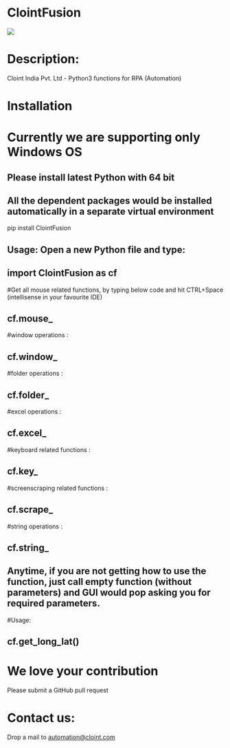 # ClointFusion

<img src="https://1.bp.blogspot.com/-bsjlUEdJ35M/X1Wqcpfu9lI/AAAAAAAAAQw/8VKgirD4Uvcgdse3UiAYM1Ci9HbKSGtvwCLcBGAsYHQ/s122/Splash.png">

# Description: 
Cloint India Pvt. Ltd - Python3 functions for RPA (Automation)

# Installation
# Currently we are supporting only Windows OS
## Please install latest Python with 64 bit
## All the dependent packages would be installed automatically in a separate virtual environment
pip install ClointFusion

## Usage: Open a new Python file and type:
## import ClointFusion as cf

#Get all mouse related functions, by typing below code and hit CTRL+Space (intellisense in your favourite IDE)
## cf.mouse_
#window operations :
## cf.window_
#folder operations :
## cf.folder_
#excel operations :
## cf.excel_
#keyboard related functions :
## cf.key_
#screenscraping related functions :
## cf.scrape_
#string operations :
## cf.string_

## Anytime, if you are not getting how to use the function, just call empty function (without parameters) and GUI would pop asking you for required parameters.
#Usage: 
## cf.get_long_lat()

# We love your contribution
Please submit a GitHub pull request

# Contact us:
Drop a mail to automation@cloint.com